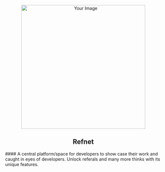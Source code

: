 <p align="center">
  <img src="https://images.unsplash.com/photo-1444703686981-a3abbc4d4fe3?q=80&w=2940&auto=format&fit=crop&ixlib=rb-4.0.3&ixid=M3wxMjA3fDB8MHxwaG90by1wYWdlfHx8fGVufDB8fHx8fA%3D%3D" alt="Your Image" width="400" style="border-radius: "50%" />
</p>
 <h2 align="center">Refnet</h2>
 #### A central platform/space for developers to show case their work and caught in eyes of developers. Unlock referals and many more thinks with its unique features.
